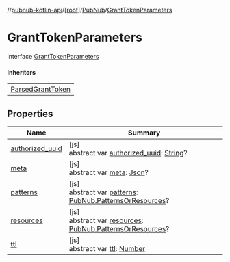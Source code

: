 //[pubnub-kotlin-api](../../../../index.md)/[[root]](../../index.md)/[PubNub](../index.md)/[GrantTokenParameters](index.md)

# GrantTokenParameters

interface [GrantTokenParameters](index.md)

#### Inheritors

| |
|---|
| [ParsedGrantToken](../-parsed-grant-token/index.md) |

## Properties

| Name | Summary |
|---|---|
| [authorized_uuid](authorized_uuid.md) | [js]<br>abstract var [authorized_uuid](authorized_uuid.md): [String](https://kotlinlang.org/api/latest/jvm/stdlib/kotlin-stdlib/kotlin/-string/index.html)? |
| [meta](meta.md) | [js]<br>abstract var [meta](meta.md): [Json](https://kotlinlang.org/api/latest/jvm/stdlib/kotlin-stdlib/kotlin.js/-json/index.html)? |
| [patterns](patterns.md) | [js]<br>abstract var [patterns](patterns.md): [PubNub.PatternsOrResources](../-patterns-or-resources/index.md)? |
| [resources](resources.md) | [js]<br>abstract var [resources](resources.md): [PubNub.PatternsOrResources](../-patterns-or-resources/index.md)? |
| [ttl](ttl.md) | [js]<br>abstract var [ttl](ttl.md): [Number](https://kotlinlang.org/api/latest/jvm/stdlib/kotlin-stdlib/kotlin/-number/index.html) |
